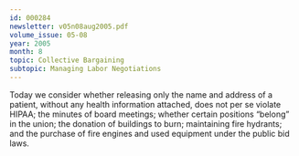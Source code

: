 ```yaml
---
id: 000284
newsletter: v05n08aug2005.pdf
volume_issue: 05-08
year: 2005
month: 8
topic: Collective Bargaining
subtopic: Managing Labor Negotiations
---
```


Today we consider whether releasing only the name and address of a patient, without
any health information attached, does not per se violate HIPAA; the minutes of board meetings; whether certain positions “belong” in the union; the donation of buildings to burn; maintaining fire hydrants; and the purchase of fire engines and used equipment under the public bid laws.